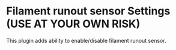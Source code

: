 # Filament runout sensor Settings (USE AT YOUR OWN RISK)

This plugin adds ability to enable/disable filament runout sensor.